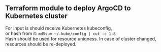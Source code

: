 ## Terraform module to deploy ArgoCD to Kubernetes cluster
For input is should receive Kubernetes kubeconfig,   
or hash from it: `md5sum ~/.kube/config | cut -c 1-8`  
Hash should be used for resource uniqness.
In case of cluster changed, resources should be re-deployed.